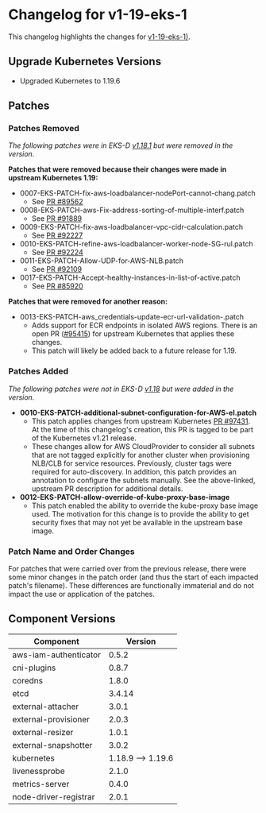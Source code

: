 # Changelog for v1-19-eks-1

This changelog highlights the changes for [v1-19-eks-1)](https://github.com/aws/eks-distro/tree/v1-19-eks-1).

## Upgrade Kubernetes Versions

* Upgraded Kubernetes to 1.19.6

## Patches 

### Patches Removed
_The following patches were in EKS-D [v1.18.1](https://github.com/aws/eks-distro/tree/v1-18-eks-1/projects/kubernetes/kubernetes/1-18/patches)
but were removed in the version._

**Patches that were removed because their changes were made in upstream Kubernetes 1.19:**
* 0007-EKS-PATCH-fix-aws-loadbalancer-nodePort-cannot-chang.patch
  * See [PR #89562](https://github.com/kubernetes/kubernetes/pull/89562)
* 0008-EKS-PATCH-aws-Fix-address-sorting-of-multiple-interf.patch
  * See [PR #91889](https://github.com/kubernetes/kubernetes/pull/91889)
* 0009-EKS-PATCH-fix-aws-loadbalancer-vpc-cidr-calculation.patch
  * See [PR #92227](https://github.com/kubernetes/kubernetes/pull/92227)
* 0010-EKS-PATCH-refine-aws-loadbalancer-worker-node-SG-rul.patch
  * See [PR #92224](https://github.com/kubernetes/kubernetes/pull/92224)
* 0011-EKS-PATCH-Allow-UDP-for-AWS-NLB.patch
  * See [PR #92109](https://github.com/kubernetes/kubernetes/pull/92109)
* 0017-EKS-PATCH-Accept-healthy-instances-in-list-of-active.patch
  * See [PR #85920](https://github.com/kubernetes/kubernetes/pull/85920)

**Patches that were removed for another reason:**
* 0013-EKS-PATCH-aws_credentials-update-ecr-url-validation-.patch
  * Adds support for ECR endpoints in isolated AWS regions. There is an open PR ([#95415](https://github.com/kubernetes/kubernetes/pull/95415))
    for upstream Kubernetes that applies these changes.
  * This patch will likely be added back to a future release for 1.19.

### Patches Added
_The following patches were not in EKS-D [v1.18](https://github.com/aws/eks-distro/tree/v1-18-eks-1/projects/kubernetes/kubernetes/1-18/patches)
but were added in the version._

* **0010-EKS-PATCH-additional-subnet-configuration-for-AWS-el.patch** 
  * This patch applies changes from upstream Kubernetes [PR #97431](https://github.com/kubernetes/kubernetes/pull/97431).  
    At the time of this changelog's creation, this PR is tagged to be part of the Kubernetes v1.21 release.
  * These changes allow for AWS CloudProvider to consider all subnets that are not tagged explicitly for another cluster
    when provisioning NLB/CLB for service resources. Previously, cluster tags were required for auto-discovery. In 
    addition, this patch provides an annotation to configure the subnets manually. See the above-linked, upstream PR 
    description for additional details.
* **0012-EKS-PATCH-allow-override-of-kube-proxy-base-image**
  * This patch enabled the ability to override the kube-proxy base image used. The motivation for this change is to 
    provide the ability to get security fixes that may not yet be available in the upstream base image.

### Patch Name and Order Changes
For patches that were carried over from the previous release, there were some minor changes in the patch order (and thus
the start of each impacted patch's filename). These differences are functionally immaterial and do not impact the use or
application of the patches.

## Component Versions

| Component             | Version           |
|-----------------------|-------------------|
| aws-iam-authenticator | 0.5.2             |
| cni-plugins           | 0.8.7             |
| coredns               | 1.8.0             |
| etcd                  | 3.4.14            |
| external-attacher     | 3.0.1             |
| external-provisioner  | 2.0.3             |
| external-resizer      | 1.0.1             |
| external-snapshotter  | 3.0.2             |
| kubernetes            | 1.18.9 --> 1.19.6 |
| livenessprobe         | 2.1.0             |
| metrics-server        | 0.4.0             |
| node-driver-registrar | 2.0.1             |
